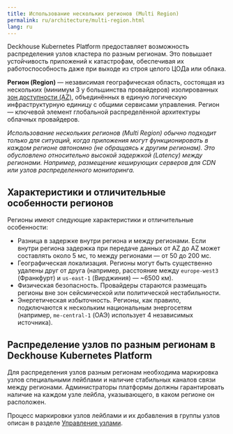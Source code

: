 ```yaml
---
title: Использование нескольких регионов (Multi Region)
permalink: ru/architecture/multi-region.html
lang: ru
---
```


Deckhouse Kubernetes Platform предоставляет возможность распределения узлов кластера по разным регионам.
Это повышает устойчивость приложений к катастрофам, обеспечивая их работоспособность даже при выходе из строя целого ЦОДа или облака.

**Регион (Region)** — независимая географическая область, состоящая из нескольких (минимум 3 у большинства провайдеров) изолированных [зон доступности (AZ)](../architecture/multi-az.html), объединённых в единую логическую инфраструктурную единицу с общими сервисами управления. Регион — ключевой элемент глобальной распределённой архитектуры облачных провайдеров.

*Использование нескольких регионов (Multi Region) обычно подходит только для ситуаций, когда приложения могут функционировать в каждом регионе автономно (не обращаясь к другим регионам). Это обусловлено относительно высокой задержкой (Latency) между регионами. Например, размещение кеширующих серверов для CDN или узлов распределенного мониторинга.*

## Характеристики и отличительные особенности регионов

Регионы имеют следующие характеристики и отличительные особенности:

- Разница в задержке внутри региона и между регионами. Если внутри региона задержка при передаче данных от AZ до AZ может составлять около 5 мс, то между регионами — от 50 до 200 мс.
- Географическая локализация. Регионы могут быть существенно удалены друг от друга  (например, расстояние между `europe-west3` (Франкфурт) и `us-east-1` (Вирджиния) — ~6500 км).
- Физическая безопасность. Провайдеры стараются размещать регионы вне зон сейсмической или политической нестабильности.
- Энергетическая избыточность. Регионы, как правило, подключаются к нескольким национальным энергосетям (например,  `me-central-1` (ОАЭ) использует 4 независимых источника).

## Распределение узлов по разным регионам в Deckhouse Kubernetes Platform

Для распределения узлов разным регионам необходима маркировка узлов специальными лейблами и наличие стабильных каналов связи между регионами. Администраторы платформы должны гарантировать наличие на каждом узле лейбла, указывающего, в каком регионе он расположен.

Процесс маркировки узлов лейблами и их добавления в группы узлов описан в разделе [Управление узлами](../admin/configuration/platform-scaling/node-management.html).
